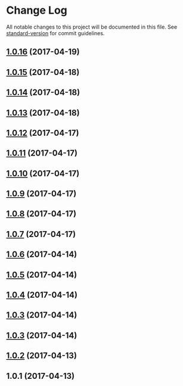# Change Log

All notable changes to this project will be documented in this file.
See [standard-version](https://github.com/conventional-changelog/standard-version) for commit guidelines.

<a name="1.0.16"></a>
## [1.0.16](https://github.com/dadviegas/melpack/compare/melpack-define-middleware@1.0.2...melpack-define-middleware@1.0.16) (2017-04-19)




<a name="1.0.15"></a>
## [1.0.15](https://github.com/dadviegas/melpack/compare/melpack-define-middleware@1.0.2...melpack-define-middleware@1.0.15) (2017-04-18)




<a name="1.0.14"></a>
## [1.0.14](https://github.com/dadviegas/melpack/compare/melpack-define-middleware@1.0.2...melpack-define-middleware@1.0.14) (2017-04-18)




<a name="1.0.13"></a>
## [1.0.13](https://github.com/dadviegas/melpack/compare/melpack-define-middleware@1.0.2...melpack-define-middleware@1.0.13) (2017-04-18)




<a name="1.0.12"></a>
## [1.0.12](https://github.com/dadviegas/melpack/compare/melpack-define-middleware@1.0.2...melpack-define-middleware@1.0.12) (2017-04-17)

<a name="1.0.11"></a>
## [1.0.11](https://github.com/dadviegas/melpack/compare/melpack-define-middleware@1.0.2...melpack-define-middleware@1.0.11) (2017-04-17)

<a name="1.0.10"></a>
## [1.0.10](https://github.com/dadviegas/melpack/compare/melpack-define-middleware@1.0.2...melpack-define-middleware@1.0.10) (2017-04-17)

<a name="1.0.9"></a>
## [1.0.9](https://github.com/dadviegas/melpack/compare/melpack-define-middleware@1.0.8...melpack-define-middleware@1.0.9) (2017-04-17)

<a name="1.0.8"></a>
## [1.0.8](https://github.com/dadviegas/melpack/compare/melpack-define-middleware@1.0.7...melpack-define-middleware@1.0.8) (2017-04-17)

<a name="1.0.7"></a>
## [1.0.7](https://github.com/dadviegas/melpack/compare/melpack-define-middleware@1.0.6...melpack-define-middleware@1.0.7) (2017-04-17)

<a name="1.0.6"></a>
## [1.0.6](https://github.com/dadviegas/melpack/compare/melpack-define-middleware@1.0.5...melpack-define-middleware@1.0.6) (2017-04-14)

<a name="1.0.5"></a>
## [1.0.5](https://github.com/dadviegas/melpack/compare/melpack-define-middleware@1.0.3...melpack-define-middleware@1.0.5) (2017-04-14)

<a name="1.0.4"></a>
## [1.0.4](https://github.com/dadviegas/melpack/compare/melpack-define-middleware@1.0.3...melpack-define-middleware@1.0.4) (2017-04-14)

<a name="1.0.3"></a>
## [1.0.3](https://github.com/dadviegas/melpack/compare/melpack-define-middleware@1.0.3...melpack-define-middleware@1.0.3) (2017-04-14)

<a name="1.0.3"></a>
## [1.0.3](https://github.com/dadviegas/melpack/compare/melpack-define-middleware@1.0.2...melpack-define-middleware@1.0.3) (2017-04-14)

<a name="1.0.2"></a>
## [1.0.2](https://github.com/dadviegas/melpack/compare/melpack-define-middleware@1.0.1...melpack-define-middleware@1.0.2) (2017-04-13)

<a name="1.0.1"></a>
## 1.0.1 (2017-04-13)
